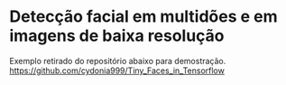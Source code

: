 # Detecção facial em multidões e em imagens de baixa resolução
Exemplo retirado do repositório abaixo para demostração.
https://github.com/cydonia999/Tiny_Faces_in_Tensorflow
